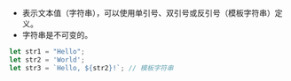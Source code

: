    - 表示文本值（字符串），可以使用单引号、双引号或反引号（模板字符串）定义。
   - 字符串是不可变的。

   ```javascript
   let str1 = "Hello";
   let str2 = 'World';
   let str3 = `Hello, ${str2}!`; // 模板字符串
   ```
